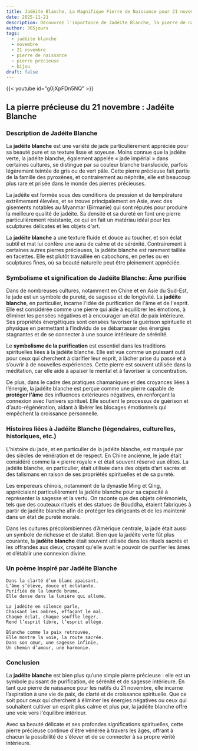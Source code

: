 ```yaml
---
title: Jadéite Blanche, La Magnifique Pierre de Naissance pour 21 novembre
date: 2025-11-21
description: Découvrez l'importance de Jadéite Blanche, la pierre de naissance du 21 novembre qui symbolise Âme purifiée. Laissez sa beauté et sa signification illuminer votre journée.
author: 365jours
tags:
  - jadéite blanche
  - novembre
  - 21 novembre
  - pierre de naissance
  - pierre précieuse
  - bijou
draft: false
---
```


{{< youtube id="g0jXpFDn5NQ" >}}

## La pierre précieuse du 21 novembre : Jadéite Blanche

### Description de Jadéite Blanche

La **jadéite blanche** est une variété de jade particulièrement appréciée pour sa beauté pure et sa texture lisse et soyeuse. Moins connue que la jadéite verte, la jadéite blanche, également appelée « jade impérial » dans certaines cultures, se distingue par sa couleur blanche translucide, parfois légèrement teintée de gris ou de vert pâle. Cette pierre précieuse fait partie de la famille des pyroxènes, et contrairement au néphrite, elle est beaucoup plus rare et prisée dans le monde des pierres précieuses.

La jadéite est formée sous des conditions de pression et de température extrêmement élevées, et se trouve principalement en Asie, avec des gisements notables au Myanmar (Birmanie) qui sont réputés pour produire la meilleure qualité de jadéite. Sa densité et sa dureté en font une pierre particulièrement résistante, ce qui en fait un matériau idéal pour les sculptures délicates et les objets d'art.

La **jadéite blanche** a une texture fluide et douce au toucher, et son éclat subtil et mat lui confère une aura de calme et de sérénité. Contrairement à certaines autres pierres précieuses, la jadéite blanche est rarement taillée en facettes. Elle est plutôt travaillée en cabochons, en perles ou en sculptures fines, où sa beauté naturelle peut être pleinement appréciée.

### Symbolisme et signification de Jadéite Blanche: Âme purifiée

Dans de nombreuses cultures, notamment en Chine et en Asie du Sud-Est, le jade est un symbole de pureté, de sagesse et de longévité. La **jadéite blanche**, en particulier, incarne l'idée de purification de l'âme et de l'esprit. Elle est considérée comme une pierre qui aide à équilibrer les émotions, à éliminer les pensées négatives et à encourager un état de paix intérieure. Ses propriétés énergétiques sont censées favoriser la guérison spirituelle et physique en permettant à l’individu de se débarrasser des énergies stagnantes et de se connecter à une source intérieure de sérénité.

Le **symbolisme de la purification** est essentiel dans les traditions spirituelles liées à la jadéite blanche. Elle est vue comme un puissant outil pour ceux qui cherchent à clarifier leur esprit, à lâcher prise du passé et à s’ouvrir à de nouvelles expériences. Cette pierre est souvent utilisée dans la méditation, car elle aide à apaiser le mental et à favoriser la concentration.

De plus, dans le cadre des pratiques chamaniques et des croyances liées à l’énergie, la jadéite blanche est perçue comme une pierre capable de **protéger l'âme** des influences extérieures négatives, en renforçant la connexion avec l’univers spirituel. Elle soutient le processus de guérison et d'auto-régénération, aidant à libérer les blocages émotionnels qui empêchent la croissance personnelle.

### Histoires liées à Jadéite Blanche (légendaires, culturelles, historiques, etc.)

L’histoire du jade, et en particulier de la jadéite blanche, est marquée par des siècles de vénération et de respect. En Chine ancienne, le jade était considéré comme la « pierre royale » et était souvent réservé aux élites. La jadéite blanche, en particulier, était utilisée dans des objets d’art sacrés et des talismans en raison de ses propriétés spirituelles et de sa pureté.

Les empereurs chinois, notamment de la dynastie Ming et Qing, appréciaient particulièrement la jadéite blanche pour sa capacité à représenter la sagesse et la vertu. On raconte que des objets cérémoniels, tels que des couteaux rituels et des statues de Bouddha, étaient fabriqués à partir de jadéite blanche afin de protéger les dirigeants et de les maintenir dans un état de pureté morale.

Dans les cultures précolombiennes d’Amérique centrale, la jade était aussi un symbole de richesse et de statut. Bien que la jadéite verte fût plus courante, la **jadéite blanche** était souvent utilisée dans les rituels sacrés et les offrandes aux dieux, croyant qu'elle avait le pouvoir de purifier les âmes et d’établir une connexion divine.

### Un poème inspiré par Jadéite Blanche

	Dans la clarté d’un blanc apaisant,  
	L’âme s’élève, douce et éclatante.  
	Purifiée de la lourde brume,  
	Elle danse dans la lumière qui allume.
	
	La jadéite en silence parle,  
	Chassant les ombres, effaçant le mal.  
	Chaque éclat, chaque souffle léger,  
	Rend l’esprit libre, l’esprit allégé.
	
	Blanche comme la paix retrouvée,  
	Elle montre la voie, la route sacrée.  
	Dans son cœur, une sagesse infinie,  
	Un chemin d’amour, une harmonie.

### Conclusion

La **jadéite blanche** est bien plus qu’une simple pierre précieuse : elle est un symbole puissant de purification, de sérénité et de sagesse intérieure. En tant que pierre de naissance pour les natifs du 21 novembre, elle incarne l’aspiration à une vie de paix, de clarté et de croissance spirituelle. Que ce soit pour ceux qui cherchent à éliminer les énergies négatives ou ceux qui souhaitent cultiver un esprit plus calme et plus pur, la jadéite blanche offre une voie vers l'équilibre intérieur.

Avec sa beauté délicate et ses profondes significations spirituelles, cette pierre précieuse continue d'être vénérée à travers les âges, offrant à chacun la possibilité de s'élever et de se connecter à sa propre vérité intérieure.